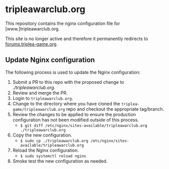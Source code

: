 # tripleawarclub.org

This repository contains the nginx configuration file for \[www.\]tripleawarclub.org.

This site is no longer active and therefore it permanently redirects to [forums.triplea-game.org](https://forums.triplea-game.org).

## Update Nginx configuration

The following process is used to update the Nginx configuration:

1. Submit a PR to this repo with the proposed change to _./tripleawarclub.org_.
1. Review and merge the PR.
1. Login to `tripleawarclub.org`.
1. Change to the directory where you have cloned the `triplea-game/tripleawarclub.org` repo and checkout the appropriate tag/branch.
1. Review the changes to be applied to ensure the production configuration has not been modified outside of this process.
    * `$ git diff /etc/nginx/sites-available/tripleawarclub.org ./tripleawarclub.org`
1. Copy the new configuration.
    * `$ sudo cp ./tripleawarclub.org /etc/nginx/sites-available/tripleawarclub.org`
1. Reload the Nginx configuration.
    * `$ sudo systemctl reload nginx`
1. Smoke test the new configuration as needed.
